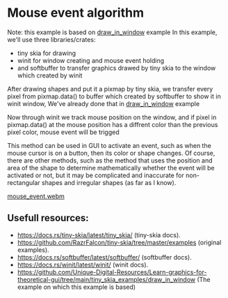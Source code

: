 # Mouse event algorithm
Note: this example is based on [draw_in_window](https://github.com/Unique-Digital-Resources/Learn-graphics-for-theoretical-gui/tree/main/tiny_skia_examples/draw_in_window) example
In this example, we'll use three libraries/crates:
- tiny skia for drawing
- winit for window creating and mouse event holding
- and softbuffer to transfer graphics drawed by tiny skia to the window which created by winit

After drawing shapes and put it a pixmap by tiny skia, we transfer every pixel from pixmap.data() to buffer which created by softbuffer to show it in winit window,
We've already done that in [draw_in_window](https://github.com/Unique-Digital-Resources/Learn-graphics-for-theoretical-gui/tree/main/tiny_skia_examples/draw_in_window) example

Now through winit we track mouse position on the window, and if pixel in pixmap.data() at the mouse position has a diffrent color than the previous pixel color, mouse event will be trigged

This method can be used in GUI to activate an event, such as when the mouse cursor is on a button, then its color or shape changes.
Of course, there are other methods, such as the method that uses the position and area of ​​the shape to determine mathematically whether the event will be activated or not, but it may be complicated and inaccurate for non-rectangular shapes and irregular shapes (as far as I know).


[mouse_event.webm](https://github.com/Unique-Digital-Resources/Learn-graphics-for-theoretical-gui/assets/144396669/0ad38a78-0f3d-4cf5-b5cc-c994810b390c)


##  Usefull resources:
- https://docs.rs/tiny-skia/latest/tiny_skia/ (tiny-skia docs).
- https://github.com/RazrFalcon/tiny-skia/tree/master/examples (original examples).
- https://docs.rs/softbuffer/latest/softbuffer/ (softbuffer docs).
- https://docs.rs/winit/latest/winit/ (winit docs).
- https://github.com/Unique-Digital-Resources/Learn-graphics-for-theoretical-gui/tree/main/tiny_skia_examples/draw_in_window (The example on which this example is based)
